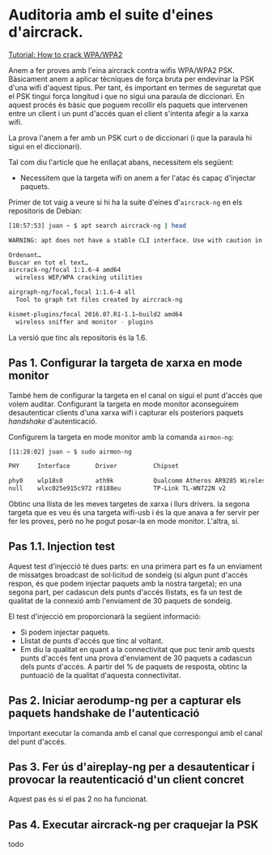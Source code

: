 # Auditoria amb el suite d'eines d'aircrack.
[Tutorial: How to crack WPA/WPA2](https://www.aircrack-ng.org/doku.php?id=cracking_wpa)

Anem a fer proves amb l'eina aircrack contra wifis WPA/WPA2 PSK. Bàsicament anem a aplicar tècniques de força bruta per endevinar la PSK d'una wifi d'aquest tipus. Per tant, és important en termes de seguretat que el PSK tingui força longitud i que no sigui una paraula de diccionari. En aquest procés és bàsic que poguem recollir els paquets que intervenen entre un client i un punt d'accés quan el client s'intenta afegir a la xarxa wifi.

La prova l'anem a fer amb un PSK curt o de diccionari (i que la paraula hi sigui en el diccionari).

Tal com diu l'article que he enllaçat abans, necessitem els següent:

* Necessitem que la targeta wifi on anem a fer l'atac és capaç d'injectar paquets.

Primer de tot vaig a veure si hi ha la suite d'eines d'`aircrack-ng` en els repositoris de Debian:

```bash
[10:57:53] juan ~ $ apt search aircrack-ng | head

WARNING: apt does not have a stable CLI interface. Use with caution in scripts.

Ordenant…
Buscar en tot el text…
aircrack-ng/focal 1:1.6-4 amd64
  wireless WEP/WPA cracking utilities

airgraph-ng/focal,focal 1:1.6-4 all
  Tool to graph txt files created by aircrack-ng

kismet-plugins/focal 2016.07.R1-1.1~build2 amd64
  wireless sniffer and monitor - plugins
```

La versió que tinc als repositoris és la 1.6.

## Pas 1. Configurar la targeta de xarxa en mode monitor
També hem de configurar la targeta en el canal on sigui el punt d'accés que volem auditar. Configurant la targeta en mode monitor aconseguirem desautenticar clients d'una xarxa wifi i capturar els posteriors paquets *handshake* d'autenticació. 

Configurem la targeta en mode monitor amb la comanda `airmon-ng`:

```bash
[11:28:02] juan ~ $ sudo airmon-ng

PHY     Interface       Driver          Chipset

phy0    wlp18s0         ath9k           Qualcomm Atheros AR9285 Wireless Network Adapter (PCI-Express) (rev 01)
null    wlxc025e915c972 r8188eu         TP-Link TL-WN722N v2
```

Obtinc una llista de les meves targetes de xarxa i llurs drivers. la segona targeta que es veu és una targeta wifi-usb i és la que anava a fer servir per fer les proves, però no he pogut posar-la en mode monitor. L'altra, sí.

## Pas 1.1. Injection test

Aquest test d'injecció té dues parts: en una primera part es fa un enviament de missatges broadcast de sol·licitud de sondeig (si algun punt d'accés respon, és que podem injectar paquets amb la nostra targeta); en una segona part, per cadascun dels punts d'accés llistats, es fa un test de qualitat de la connexió amb l'enviament de 30 paquets de sondeig. 

El test d'injecció em proporcionarà la següent informació:

* Si podem injectar paquets.
* Llistat de punts d'accés que tinc al voltant.
* Em diu la qualitat en quant a la connectivitat que puc tenir amb quests punts d'accés fent una prova d'enviament de 30 paquets a cadascun dels punts d'accés. A partir del % de paquets de resposta, obtinc la puntuació de la qualitat d'aquesta connectivitat.

## Pas 2. Iniciar aerodump-ng per a capturar els paquets handshake de l'autenticació
Important executar la comanda amb el canal que correspongui amb el canal del punt d'accés.

## Pas 3. Fer ús d'aireplay-ng per a desautenticar i provocar la reautenticació d'un client concret
Aquest pas és si el pas 2 no ha funcionat.

## Pas 4. Executar aircrack-ng per craquejar la PSK
todo